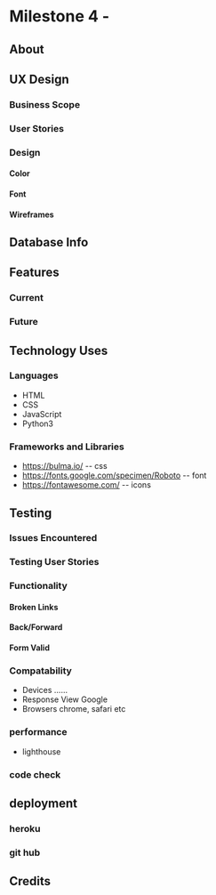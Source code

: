 # Milestone 4 -

## About 

## UX Design
### Business Scope

### User Stories

### Design
#### Color
#### Font
#### Wireframes

## Database Info

## Features
### Current 
### Future

## Technology Uses
### Languages
* HTML
* CSS
* JavaScript
* Python3

### Frameworks and Libraries
* https://bulma.io/  -- css
* https://fonts.google.com/specimen/Roboto -- font
* https://fontawesome.com/ -- icons

## Testing
### Issues Encountered

### Testing User Stories

### Functionality
#### Broken Links
#### Back/Forward
#### Form Valid

### Compatability
- Devices 
    ......
- Response View Google
- Browsers
    chrome, safari etc

### performance
- lighthouse

### code check

## deployment
### heroku
### git hub

## Credits





